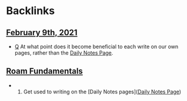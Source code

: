 
# Backlinks
## [February 9th, 2021](<February 9th, 2021.md>)
- [Q](<Q.md>) At what point does it become beneficial to each write on our own pages, rather than the [Daily Notes Page](<Daily Notes Page.md>).

## [Roam Fundamentals](<Roam Fundamentals.md>)
- 1. Get used to writing on the [Daily Notes pages]([Daily Notes Page](<Daily Notes Page.md>))

